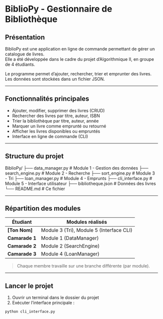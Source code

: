 #  BiblioPy - Gestionnaire de Bibliothèque

##  Présentation

BiblioPy est une application en ligne de commande permettant de gérer un catalogue de livres.  
Elle a été développée dans le cadre du projet d’Algorithmique II, en groupe de 4 étudiants.

Le programme permet d’ajouter, rechercher, trier et emprunter des livres.  
Les données sont stockées dans un fichier JSON.

---

##  Fonctionnalités principales

- Ajouter, modifier, supprimer des livres (CRUD)
- Rechercher des livres par titre, auteur, ISBN
- Trier la bibliothèque par titre, auteur, année
- Marquer un livre comme emprunté ou retourné
- Afficher les livres disponibles ou empruntés
- Interface en ligne de commande (CLI)

---

##  Structure du projet

BiblioPy/
├── data_manager.py # Module 1 - Gestion des données
├── search_engine.py # Module 2 - Recherche
├── sort_engine.py # Module 3 - Tri
├── loan_manager.py # Module 4 - Emprunts
├── cli_interface.py # Module 5 - Interface utilisateur
├── bibliotheque.json # Données des livres
└── README.md # Ce fichier


---

##  Répartition des modules

| Étudiant               | Modules réalisés                         |
|------------------------|------------------------------------------|
| **[Ton Nom]**          | Module 3 (Tri), Module 5 (Interface CLI) |
| **Camarade 1**         | Module 1 (DataManager)                   |
| **Camarade 2**         | Module 2 (SearchEngine)                  |
| **Camarade 3**         | Module 4 (LoanManager)                   |

>  Chaque membre travaille sur une branche différente (par module).

---

##  Lancer le projet

1. Ouvrir un terminal dans le dossier du projet
2. Exécuter l’interface principale :

```bash
python cli_interface.py

